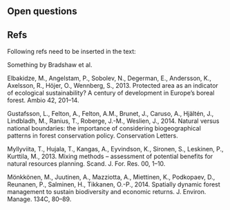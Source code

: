 ## Open questions

## Refs

Following refs need to be inserted in the text:

Something by Bradshaw et al.

Elbakidze, M., Angelstam, P., Sobolev, N., Degerman, E., Andersson, K., Axelsson, R., Höjer, O., Wennberg, S., 2013. Protected area as an indicator of ecological sustainability? A century of development in Europe’s boreal forest. Ambio 42, 201–14.

Gustafsson, L., Felton, A., Felton, A.M., Brunet, J., Caruso, A., Hjältén, J., Lindbladh, M., Ranius, T., Roberge, J.-M., Weslien, J., 2014. Natural versus national boundaries: the importance of considering biogeographical patterns in forest conservation policy. Conservation Letters.

Myllyviita, T., Hujala, T., Kangas, A., Eyvindson, K., Sironen, S., Leskinen, P., Kurttila, M., 2013. Mixing methods – assessment of potential benefits for natural resources planning. Scand. J. For. Res. 00, 1–10.

Mönkkönen, M., Juutinen, A., Mazziotta, A., Miettinen, K., Podkopaev, D., Reunanen, P., Salminen, H., Tikkanen, O.-P., 2014. Spatially dynamic forest management to sustain biodiversity and economic returns. J. Environ. Manage. 134C, 80–89.